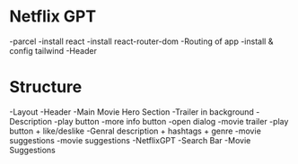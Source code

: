# Netflix GPT
-parcel
-install react
-install react-router-dom
-Routing of app
-install & config tailwind
-Header


# Structure
-Layout
-Header
    -Main Movie Hero Section
        -Trailer in background
        -Description 
        -play button
        -more info button
            -open dialog
            -movie trailer
            -play button + like/deslike
            -Genral description + hashtags + genre
            -movie suggestions
        -movie suggestions
    -NetflixGPT
        -Search Bar
        -Movie Suggestions



